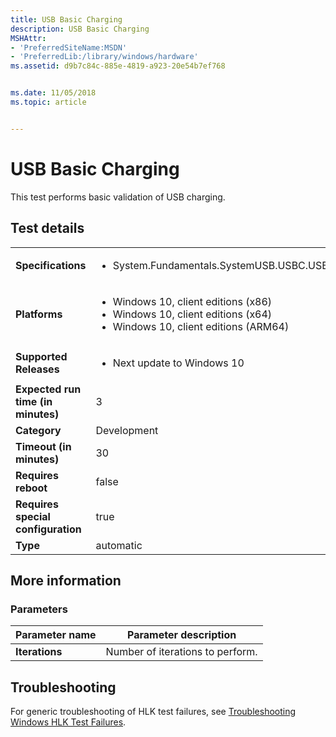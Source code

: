 ```yaml
---
title: USB Basic Charging
description: USB Basic Charging
MSHAttr:
- 'PreferredSiteName:MSDN'
- 'PreferredLib:/library/windows/hardware'
ms.assetid: d9b7c84c-885e-4819-a923-20e54b7ef768


ms.date: 11/05/2018
ms.topic: article


---
```


# <span id="p_hlk_test.7f445d97-75e5-4a47-bbe2-dd191228ef44"></span>USB Basic Charging


This test performs basic validation of USB charging.

## Test details

|||
|---|---|
| **Specifications**  | <ul><li>System.Fundamentals.SystemUSB.USBC.USBTypeCCharging</li></ul> |  
| **Platforms**   | <ul><li>Windows 10, client editions (x86)</li><li>Windows 10, client editions (x64)</li><li>Windows 10, client editions (ARM64)</li></ul> |
| **Supported Releases** | <ul><li>Next update to Windows 10</li></ul> |
|**Expected run time (in minutes)**| 3 |
|**Category**| Development |
|**Timeout (in minutes)**| 30 |
|**Requires reboot**| false |
|**Requires special configuration**| true |
|**Type**| automatic |



## <span id="More_information"></span><span id="more_information"></span><span id="MORE_INFORMATION"></span>More information


### <span id="Parameters"></span><span id="parameters"></span><span id="PARAMETERS"></span>Parameters

| Parameter name | Parameter description            |
|----------------|----------------------------------|
| **Iterations** | Number of iterations to perform. |



## <span id="Troubleshooting"></span><span id="troubleshooting"></span><span id="TROUBLESHOOTING"></span>Troubleshooting


For generic troubleshooting of HLK test failures, see [Troubleshooting Windows HLK Test Failures](../user/troubleshooting-windows-hlk-test-failures.md).










